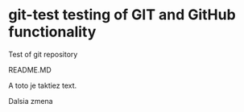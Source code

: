 # git-test  testing of GIT and GitHub functionality
Test of git repository

README.MD

A toto je taktiez text.

Dalsia zmena

